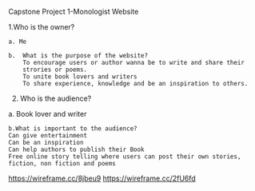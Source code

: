 Capstone Project 1-Monologist Website

     
 1.Who is the owner?
	
	a. Me

	b.  What is the purpose of the website?
		To encourage users or author wanna be to write and share their
		strories or poems.
		To unite book lovers and writers
		To share experience, knowledge and be an inspiration to others. 



2. Who is the audience?

a. Book lover and writer 

	b.What is important to the audience?
	Can give entertainment 
	Can be an inspiration 
	Can help authors to publish their Book
	Free online story telling where users can post their own stories, fiction, non fiction and poems


https://wireframe.cc/8jbeu9
https://wireframe.cc/2fU6fd